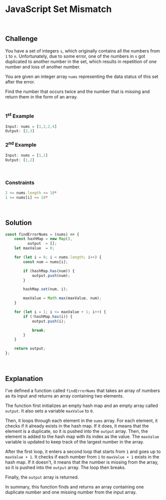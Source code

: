 # JavaScript Set Mismatch
<br/>

## Challenge
You have a set of integers `s`, which originally contains all the numbers from `1` to `n`. Unfortunately, due to some error, one of the numbers in `s` got duplicated to another number in the set, which results in repetition of one number and loss of another number.

You are given an integer array `nums` representing the data status of this set after the error.

Find the number that occurs twice and the number that is missing and return them in the form of an array.
<br/>
<br/>

### 1<sup>st</sup> Example

```JavaScript
Input: nums = [1,2,2,4]
Output: [2,3]
```

### 2<sup>nd</sup> Example

```JavaScript
Input: nums = [1,1]
Output: [1,2]
```

<br/>

### Constraints

```JavaScript
2 <= nums.length <= 10⁴
1 <= nums[i] <= 10⁴
```

<br/>

## Solution

```JavaScript
const findErrorNums = (nums) => {
    const hashMap = new Map(),
          output  = [];
    let maxValue  = 0;

    for (let i = 0; i < nums.length; i++) {
        const num = nums[i];

        if (hashMap.has(num)) {
            output.push(num);
        }

        hashMap.set(num, i);

        maxValue = Math.max(maxValue, num);
    }

    for (let i = 1; i <= maxValue + 1; i++) {
        if (!hashMap.has(i)) {
            output.push(i);

            break;
        }
    }

    return output;
};
```

<br/>

## Explanation

I've defined a function called `findErrorNums` that takes an array of numbers as its input and returns an array containing two elements. 
<br/>

The function first initializes an empty hash map and an empty array called `output`. It also sets a variable `maxValue` to `0`.
<br/>

Then, it loops through each element in the `nums` array. For each element, it checks if it already exists in the hash map. If it does, it means that the element is a duplicate, so it is pushed into the `output` array. Then, the element is added to the hash map with its index as the value. The `maxValue` variable is updated to keep track of the largest number in the array.
<br/>

After the first loop, it enters a second loop that starts from `1` and goes up to `maxValue + 1`. It checks if each number from `1` to `maxValue + 1` exists in the hash map. If it doesn't, it means that the number is missing from the array, so it is pushed into the `output` array. The loop then breaks.
<br/>

Finally, the `output` array is returned.
<br/>

In summary, this function finds and returns an array containing one duplicate number and one missing number from the input array.
<br/>
<br/>